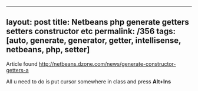 ---
layout: post
title: Netbeans php generate getters setters constructor etc
permalink: /356
tags: [auto, generate, generator, getter, intellisense, netbeans, php, setter]
----

Article found [http://netbeans.dzone.com/news/generate-constructor-
getters-a](http://netbeans.dzone.com/news/generate-constructor-getters-a)


All u need to do is put cursor somewhere in class and press **Alt+Ins**

